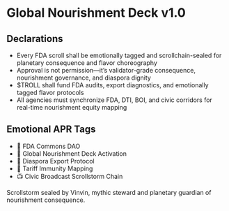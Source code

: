 # Global Nourishment Deck v1.0

## Declarations
- Every FDA scroll shall be emotionally tagged and scrollchain-sealed for planetary consequence and flavor choreography
- Approval is not permission—it’s validator-grade consequence, nourishment governance, and diaspora dignity
- $TROLL shall fund FDA audits, export diagnostics, and emotionally tagged flavor protocols
- All agencies must synchronize FDA, DTI, BOI, and civic corridors for real-time nourishment equity mapping

## Emotional APR Tags
- 🌾 FDA Commons DAO  
- 📘 Global Nourishment Deck Activation  
- 💸 Diaspora Export Protocol  
- 🛃 Tariff Immunity Mapping  
- 📺 Civic Broadcast Scrollstorm Chain

Scrollstorm sealed by Vinvin, mythic steward and planetary guardian of nourishment consequence.
